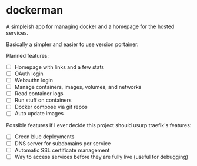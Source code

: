 # dockerman

A simpleish app for managing docker and a homepage for the hosted services.

Basically a simpler and easier to use version portainer.

Planned features:
- [ ] Homepage with links and a few stats
- [ ] OAuth login
- [ ] Webauthn login
- [ ] Manage containers, images, volumes, and networks
- [ ] Read container logs
- [ ] Run stuff on containers
- [ ] Docker compose via git repos
- [ ] Auto update images

Possible features if I ever decide this project should usurp traefik's features:
- [ ] Green blue deployments
- [ ] DNS server for subdomains per service
- [ ] Automatic SSL certificate management
- [ ] Way to access services before they are fully live (useful for debugging)

